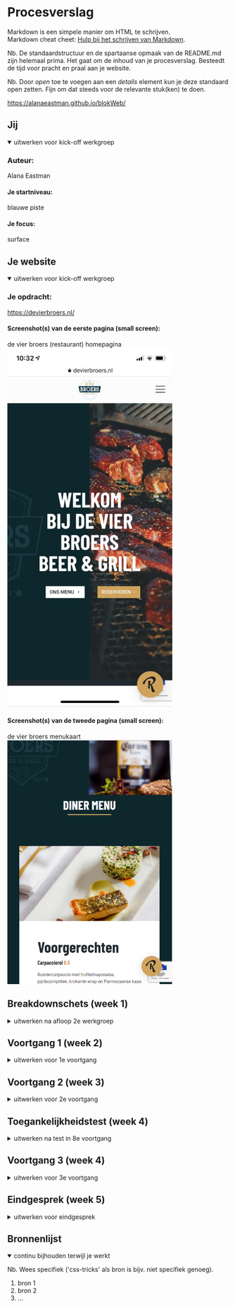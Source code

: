 # Procesverslag
Markdown is een simpele manier om HTML te schrijven.  
Markdown cheat cheet: [Hulp bij het schrijven van Markdown](https://github.com/adam-p/markdown-here/wiki/Markdown-Cheatsheet).

Nb. De standaardstructuur en de spartaanse opmaak van de README.md zijn helemaal prima. Het gaat om de inhoud van je procesverslag. Besteedt de tijd voor pracht en praal aan je website.

Nb. Door *open* toe te voegen aan een *details* element kun je deze standaard open zetten. Fijn om dat steeds voor de relevante stuk(ken) te doen.

https://alanaeastman.github.io/blokWeb/



## Jij

<details open>
<summary>uitwerken voor kick-off werkgroep</summary>

### Auteur:
Alana Eastman

#### Je startniveau:
blauwe piste

#### Je focus:
surface 
 
</details>





## Je website

<details open>
<summary>uitwerken voor kick-off werkgroep</summary>

### Je opdracht:
https://devierbroers.nl/

#### Screenshot(s) van de eerste pagina (small screen): 
de vier broers (restaurant) homepagina
<img src="images/vierBroersHome.jpeg" width="375px" alt="homepagina">

#### Screenshot(s) van de tweede pagina (small screen):
de vier broers menukaart
<img src="images/menuPagina.png" width="375px" alt="menukaart">
 
</details>





## Breakdownschets (week 1)

<details>
<summary>uitwerken na afloop 2e werkgroep</summary>

### de hele pagina: 
<img src="images/breakdownschets.jpg" width="375px" alt="breakdown van de hele pagina">

### dynamisch deel (menu): 
<img src="images/breakdownschetsMenu.jpg" width="375px" alt="breakdown van een dynamisch deel">

</details>





## Voortgang 1 (week 2)

<details>
<summary>uitwerken voor 1e voortgang</summary>

### Stand van zaken
Code is nooit mijn beste vak geweest dus naar verwachting moet ik hard werken om het bij te houden. Toch lukken de opdrachten over het algemeen wel en ik vind dat ik al een goede basis heb voor mijn eindopdracht. Uiteraard is het nog niet goed genoeg, maar ik merk dat ik al goed op weg ben. De opdrachten van de blauwe piste lukken bijna altijd. Als het niet in een keer lukt vraag ik het in de les aan de docent en dan snap ik het wel. Alhoewel een specifiek ding toepassen in een oefening, zoals positioneren of flexbox, redelijk goed gaat, vind ik het allemaal toepassen op mijn site toch best wel lastig. 0t


### Agenda voor meeting
samen met je groepje opstellen

Vraag 1:   
Hoe krijg ik ons menu en reserveren in het midden?    

vraag 2:
Moet ik al een nav kunnen stylen of krijgen wij daar nog les over? 

### Verslag van meeting
De studentassistenten hebben mij kunnen helpen met mijn vragen en hebben ook nog even mee gekeken naar mijn code. Ze gaven mijn tips 
over hoe ik sommige dingen het beste kon aanpakken. Dat was erg nuttig. Ik heb pas één pagina en ben dus nog niet heel ver, maar ik 
weet nu wel hoe ik verder moet, dus dat is erg fijn. 

hier na afloop snel de uitkomsten van de meeting vastleggen

- Vragen zijn beantwoord
- tips hoe ik verder kan met mijn code zijn gegeven


</details>





## Voortgang 2 (week 3)

<details>
<summary>uitwerken voor 2e voortgang</summary>

### Stand van zaken
Deze week hebben we een gesprek met de docent. Ik heb al twee pagina's redelijk gesteld met css maar het is nog niet af. Het lukt mij maar niet om de header main en footer netjes onder elkaar te zetten, dus ik doe iets verkeerd maar ik weet niet wat. Ook staat de h1 op de ene pagina wel in het midden, maar op de andere pagina niet. Dit soort kleine dingen loop ik nu tegen aan, maar mijn website begint al redelijk mooi te worden. 


### Agenda voor meeting
samen met je groepje opstellen

vraag 1:
Hoe krijg ik mijn footer main  

vraag 2:
Eerste afbeelding heeft een padding Hoe krijg ik die het best weg
### Verslag van meeting
hier na afloop snel de uitkomsten van de meeting vastleggen

- De oplossing van mijn eerste vraag was echt heel makkelijk en het is erg dat ik er zelf niet op kwam. Ik had met position gewerkt inplaats van padding en margin. Dat werkt gewoon een heel stuk minder goed. Dat heb ik nu aangepast en nu ziet het er gelijk goed uit.

- Dit probleem was iets minder makkelijk op te lossen. Uiteindelijk heb ik het opgelost door alleen de eerste afbeelding aan te spreken. nu spreek ik hem aan met main div:nth-of-type(1), maar eigenlijk wil ik geen divjes gebruiken dus dit moet ik nog aanpassen. 


</details>





## Toegankelijkheidstest (week 4)

<details>
<summary>uitwerken na test in 8e voortgang</summary>

### Bevindingen
- screenreaders zijn erg gebruikonvriendelijk
- Zelfs als je kan zien zijn screenreaders lastig te gebruiken. Als je slecht zient bent is dit vrijwel onmogelijk aan het begin. 
- Er word veel content geskipt door een screenreader. Mijn h's p's en alttekst werd niet voorgelezen. 
- Het schokapparaatje was het vervelendste om mee te testen. 


#### screenreaders zijn erg gebruikonvriendelijk
Screenreaders zijn erg gebruiksonvriendelijk. Je gaat eerst door alle linkjes heen en het duurt eeuwig. als je dan het verkeerde linkje opent moet je weer helemaal terug. Je bent minuten bezig om ergens te komen wat iemand zonder beperking 10 seconden zou duren. 

Een oplossing zou zijn om een versimpelde website te maken speciaal voor mensen die een screenreader gebruiken, met minder content. Alleen de belangrijke dingen staan daar op. 


#### Zelfs als je kan zien zijn screenreaders lastig te gebruiken. Als je slecht zient bent is dit vrijwel onmogelijk aan het begin. 
Toen ik de screanreader aanzetten begreep ik aan het begin echt niet hoe het werkte. Het lukte mij in de eerste instantie niet eens om de screenreader aan te zetten omdat ik hem steeds deativeerde toen ik op akkoord wilde drukken. Toetsen werken heel anders dan ik gewend ben. Wat heel dom is is dat de uitleg van de screenreader er uitgeschreven staat. Ik kan lezen dus ik kan zien hoe het werkt. Als je een screenreader nodig hebt kan je soms niet lezen en betekend dit dat je afhankelijk bent van iemand anders om jouw screenreader aan te zetten en jouw uit te leggen hoe dit moet. 

Als je de screenreader aan zet zouden de toetsen uitgesproken moeten worden. Op je telefoon wordt alles voorgelezen als je door content heen gaat, maar op mijn laptop had ik dat niet. Dat zou wel standaard zo moeten zijn, niet een instelling die je zelf aan en uit kan zetten. 


#### Titel volgende bevinding. 
Hier korte omschrijving (met indien nodig een afbeelding)

Hier een omschrijving van hoe het opgelost kan worden (met indien nodig een afbeelding)


#### Titel nog een bevinding. 
Hier korte omschrijving (met indien nodig een afbeelding)

Hier een omschrijving van hoe het opgelost kan worden (met indien nodig een afbeelding)

</details>





## Voortgang 3 (week 4)

<details>
<summary>uitwerken voor 3e voortgang</summary>

### Stand van zaken
hier dit ging goed & dit was lastig (neem ook screenshots op van delen van je website en code)


### Agenda voor meeting
samen met je groepje opstellen

| student 1      | student 2          | student 3    | student 4        |
| ---            | ---                | ---          | ---              |
| dit bespreken  | en dit             | en ik dit    | en dan ik dat    |
| en dat ook nog | dit als er tijd is | nog een punt | dit wil ik zeker |
| ...            | ...                | ...          | ...              |


### Verslag van meeting
hier na afloop snel de uitkomsten van de meeting vastleggen

- punt 1
- punt 2
- nog een punt
- ...

</details>





## Eindgesprek (week 5)

<details>
<summary>uitwerken voor eindgesprek</summary>

### Stand van zaken
hier dit ging goed & dit was lastig (neem ook screenshots op van delen van je website en code)

### Screenshot(s)

hier screenshot(s) van je eindresultaat

</details>





## Bronnenlijst

<details open>
<summary>continu bijhouden terwijl je werkt</summary>

Nb. Wees specifiek ('css-tricks' als bron is bijv. niet specifiek genoeg).

1. bron 1
2. bron 2
3. ...

</details>